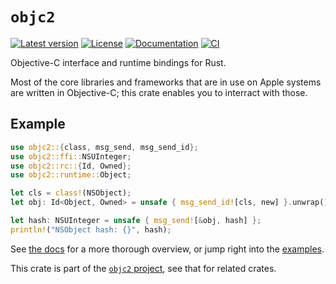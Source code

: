 # `objc2`

[![Latest version](https://badgen.net/crates/v/objc2)](https://crates.io/crates/objc2)
[![License](https://badgen.net/badge/license/MIT/blue)](../LICENSE.txt)
[![Documentation](https://docs.rs/objc2/badge.svg)](https://docs.rs/objc2/)
[![CI](https://github.com/madsmtm/objc2/actions/workflows/ci.yml/badge.svg)](https://github.com/madsmtm/objc2/actions/workflows/ci.yml)

Objective-C interface and runtime bindings for Rust.

Most of the core libraries and frameworks that are in use on Apple systems are
written in Objective-C; this crate enables you to interract with those.

## Example

```rust
use objc2::{class, msg_send, msg_send_id};
use objc2::ffi::NSUInteger;
use objc2::rc::{Id, Owned};
use objc2::runtime::Object;

let cls = class!(NSObject);
let obj: Id<Object, Owned> = unsafe { msg_send_id![cls, new] }.unwrap();

let hash: NSUInteger = unsafe { msg_send![&obj, hash] };
println!("NSObject hash: {}", hash);
```

See [the docs](https://docs.rs/objc2/) for a more thorough overview, or jump
right into the [examples].

This crate is part of the [`objc2` project](https://github.com/madsmtm/objc2),
see that for related crates.

[examples]: https://github.com/madsmtm/objc2/tree/master/objc2/examples
